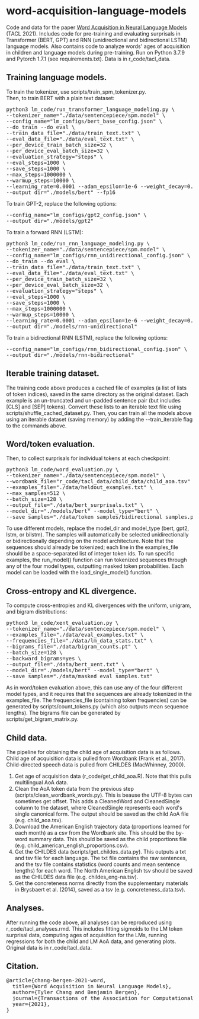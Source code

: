 # word-acquisition-language-models
Code and data for the paper [Word Acquisition in Neural Language Models](https://arxiv.org/abs/2110.02406) (TACL 2021).
Includes code for pre-training and evaluating surprisals in Transformer (BERT, GPT) and RNN (unidirectional and bidirectional LSTM) language models.
Also contains code to analyze words' ages of acquisition in children and language models during pre-training.
Run on Python 3.7.9 and Pytorch 1.7.1 (see requirements.txt).
Data is in r_code/tacl_data.

## Training language models.
To train the tokenizer, use scripts/train_spm_tokenizer.py.<br/>
Then, to train BERT with a plain text dataset:
<pre>
python3 lm_code/run_transformer_language_modeling.py \
--tokenizer_name="./data/sentencepiece/spm.model" \
--config_name="lm_configs/bert_base_config.json" \
--do_train --do_eval \
--train_data_file="./data/train_text.txt" \
--eval_data_file="./data/eval_text.txt" \
--per_device_train_batch_size=32 \
--per_device_eval_batch_size=32 \
--evaluation_strategy="steps" \
--eval_steps=1000 \
--save_steps=1000 \
--max_steps=1000000 \
--warmup_steps=10000 \
--learning_rate=0.0001 --adam_epsilon=1e-6 --weight_decay=0.01 \
--output_dir="./models/bert" --fp16
</pre>
To train GPT-2, replace the following options:
<pre>
--config_name="lm_configs/gpt2_config.json" \
--output_dir="./models/gpt2"
</pre>
To train a forward RNN (LSTM):
<pre>
python3 lm_code/run_rnn_language_modeling.py \
--tokenizer_name="./data/sentencepiece/spm.model" \
--config_name="lm_configs/rnn_unidirectional_config.json" \
--do_train --do_eval \
--train_data_file="./data/train_text.txt" \
--eval_data_file="./data/eval_text.txt" \
--per_device_train_batch_size=32 \
--per_device_eval_batch_size=32 \
--evaluation_strategy="steps" \
--eval_steps=1000 \
--save_steps=1000 \
--max_steps=1000000 \
--warmup_steps=10000 \
--learning_rate=0.0001 --adam_epsilon=1e-6 --weight_decay=0.01 \
--output_dir="./models/rnn-unidirectional"
</pre>
To train a bidirectional RNN (LSTM), replace the following options:
<pre>
--config_name="lm_configs/rnn_bidirectional_config.json" \
--output_dir="./models/rnn-bidirectional"
</pre>

## Iterable training dataset.
The training code above produces a cached file of examples (a list of lists of token indices), saved in the same directory as the original dataset.
Each example is an un-truncated and un-padded sentence pair (but includes \[CLS\] and \[SEP\] tokens).
Convert these lists to an iterable text file using scripts/shuffle_cached_dataset.py.
Then, you can train all the models above using an iterable dataset (saving memory) by adding the --train_iterable flag to the commands above.

## Word/token evaluation.
Then, to collect surprisals for individual tokens at each checkpoint:
<pre>
python3 lm_code/word_evaluation.py \
--tokenizer_name="./data/sentencepiece/spm.model" \
--wordbank_file="r_code/tacl_data/child_data/child_aoa.tsv" \
--examples_file="./data/heldout_examples.txt" \
--max_samples=512 \
--batch_size=128 \
--output_file="./data/bert_surprisals.txt" \
--model_dir="./models/bert" --model_type="bert" \
--save_samples="./data/token_samples/bidirectional_samples.pickle"
</pre>
To use different models, replace the model_dir and model_type (bert, gpt2, lstm, or bilstm).
The samples will automatically be selected unidirectionally or bidirectionally depending on the model architecture.
Note that the sequences should already be tokenized; each line in the examples_file should be a space-separated list of integer token ids.
To run specific examples, the run_model() function can run tokenized sequences through any of the four model types, outputting masked token probabilities.
Each model can be loaded with the load_single_model() function.

## Cross-entropy and KL divergence.
To compute cross-entropies and KL divergences with the uniform, unigram, and bigram distributions:
<pre>
python3 lm_code/xent_evaluation.py \
--tokenizer_name="./data/sentencepiece/spm.model" \
--examples_file="./data/eval_examples.txt" \
--frequencies_file="./data/lm_data_stats.txt" \
--bigrams_file="./data/bigram_counts.pt" \
--batch_size=128 \
--backward_bigrams=yes \
--output_file="./data/bert_xent.txt" \
--model_dir="./models/bert" --model_type="bert" \
--save_samples="./data/masked_eval_samples.txt"
</pre>
As in word/token evaluation above, this can use any of the four different model types, and it requires that the sequences are already tokenized in the examples_file.
The frequencies_file (containing token frequencies) can be generated by scripts/count_tokens.py (which also outputs mean sequence lengths).
The bigrams file can be generated by scripts/get_bigram_matrix.py.

## Child data.
The pipeline for obtaining the child age of acquisition data is as follows.
Child age of acquisition data is pulled from Wordbank (Frank et al., 2017).
Child-directed speech data is pulled from CHILDES (MacWhinney, 2000).
1. Get age of acquisition data (r_code/get_child_aoa.R).
Note that this pulls multilingual AoA data.
2. Clean the AoA token data from the previous step (scripts/clean_wordbank_words.py).
This is beause the UTF-8 bytes can sometimes get offset.
This adds a CleanedWord and CleanedSingle column to the dataset, where CleanedSingle represents each word's single canonical form.
The output should be saved as the child AoA file (e.g. child_aoa.tsv).
3. Download the American English trajectory data (proportions learned for each month) as a csv from the Wordbank site.
This should be the by-word summary data.
This should be saved as the child proportions file (e.g. child_american_english_proportions.csv).
4. Get the CHILDES data (scripts/get_childes_data.py).
This outputs a txt and tsv file for each language.
The txt file contains the raw sentences, and the tsv file contains statistics (word counts and mean sentence lengths) for each word.
The North American English tsv should be saved as the CHILDES data file (e.g. childes_eng-na.tsv).
5. Get the concreteness norms directly from the supplementary materials in Brysbaert et al. (2014), saved as a tsv (e.g. concreteness_data.tsv).

## Analyses.
After running the code above, all analyses can be reproduced using r_code/tacl_analyses.rmd.
This includes fitting sigmoids to the LM token surprisal data, computing ages of acquisition for the LMs, running regressions for both the child and LM AoA data, and generating plots.
Original data is in r_code/tacl_data.

## Citation.
<pre>
@article{chang-bergen-2021-word,
  title={Word Acquisition in Neural Language Models},
  author={Tyler Chang and Benjamin Bergen},
  journal={Transactions of the Association for Computational Linguistics},
  year={2021},
}
</pre>
